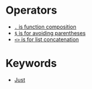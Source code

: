 # Operators
* [`.` is function composition](https://stackoverflow.com/a/631323/760506)
* [`$` is for avoiding parentheses](https://stackoverflow.com/a/1290727/760506)
* [`<>` is for list concatenation](https://stackoverflow.com/a/38838948/760506)

# Keywords
* [Just](Just.md)
